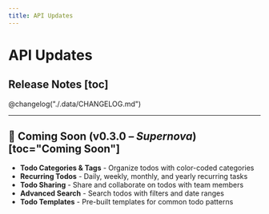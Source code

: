 ```yaml
---
title: API Updates
---
```


# API Updates

## Release Notes [toc]

@changelog("./.data/CHANGELOG.md")

---
## 🔭 Coming Soon (v0.3.0 – _Supernova_) [toc="Coming Soon"]

- **Todo Categories & Tags** - Organize todos with color-coded categories
- **Recurring Todos** - Daily, weekly, monthly, and yearly recurring tasks
- **Todo Sharing** - Share and collaborate on todos with team members
- **Advanced Search** - Search todos with filters and date ranges
- **Todo Templates** - Pre-built templates for common todo patterns

